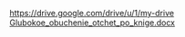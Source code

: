 https://drive.google.com/drive/u/1/my-drive
[Glubokoe_obuchenie_otchet_po_knige.docx](https://github.com/OlgaChubova205/teoretical-trening/files/10057307/Glubokoe_obuchenie_otchet_po_knige.docx)
